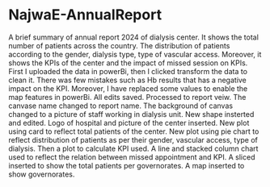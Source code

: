 # NajwaE-AnnualReport
A brief summary of annual report 2024 of dialysis center. It shows the total number of patients across the country. The distribution of patients according to the gender, dialysis type, type of vascular access. Moreover, it shows the KPIs of the center and the impact of missed session on KPIs.
First I uploaded the data in powerBi, then I clicked transform the data to clean it. There was few mistakes such as Hb results that has a negative impact on the KPI. Moreover, I have replaced some values to enable the map features in powerBi.
All edits saved. Processed to report veiw. The canvase name changed to report name.
The background of canvas changed to a picture of staff working in dialysis unit.
New shape insterted and edited. Logo of hospital and picture of the center inserted.
New plot using card to reflect total patients of the center.
New plot using pie chart to reflect distribution of patients as per their gender, vascular access, type of dialysis.
Then a plot to calculate KPI used.
A line and stacked column chart used to reflect the relation between missed appointment and KPI.
A sliced inserted to show the total patients per governorates.
A map inserted to show governorates.
